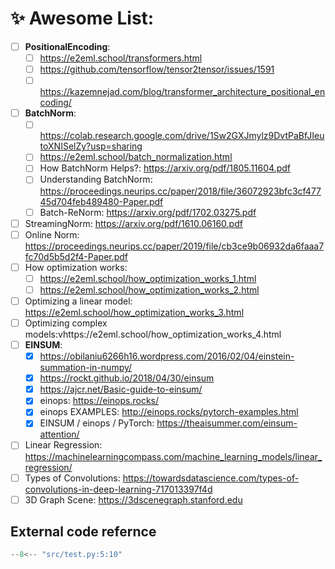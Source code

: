 # ✨ Awesome List:

- [ ] **PositionalEncoding**:
    * [ ] https://e2eml.school/transformers.html
    * [ ] https://github.com/tensorflow/tensor2tensor/issues/1591
    * [ ] https://kazemnejad.com/blog/transformer_architecture_positional_encoding/
- [ ] **BatchNorm**:
    * [ ] https://colab.research.google.com/drive/1Sw2GXJmylz9DvtPaBfJIeutoXNISelZy?usp=sharing
    * [ ] https://e2eml.school/batch_normalization.html
    * [ ] How BatchNorm Helps?: https://arxiv.org/pdf/1805.11604.pdf
    * [ ] Understanding BatchNorm: https://proceedings.neurips.cc/paper/2018/file/36072923bfc3cf47745d704feb489480-Paper.pdf
    * [ ] Batch-ReNorm: https://arxiv.org/pdf/1702.03275.pdf
- [ ] StreamingNorm: https://arxiv.org/pdf/1610.06160.pdf
- [ ] Online Norm: https://proceedings.neurips.cc/paper/2019/file/cb3ce9b06932da6faaa7fc70d5b5d2f4-Paper.pdf
- [ ] How optimization works:
    * [ ] https://e2eml.school/how_optimization_works_1.html
    * [ ] https://e2eml.school/how_optimization_works_2.html
- [ ] Optimizing a linear model: https://e2eml.school/how_optimization_works_3.html
- [ ] Optimizing complex models:vhttps://e2eml.school/how_optimization_works_4.html
- [ ] **EINSUM**:
    * [x] https://obilaniu6266h16.wordpress.com/2016/02/04/einstein-summation-in-numpy/
    * [x] https://rockt.github.io/2018/04/30/einsum
    * [x] https://ajcr.net/Basic-guide-to-einsum/
    * [x] einops: https://einops.rocks/
    * [x] einops EXAMPLES: http://einops.rocks/pytorch-examples.html
    * [x] EINSUM / einops / PyTorch: https://theaisummer.com/einsum-attention/
- [ ] Linear Regression: https://machinelearningcompass.com/machine_learning_models/linear_regression/
- [ ] Types of Convolutions: https://towardsdatascience.com/types-of-convolutions-in-deep-learning-717013397f4d
- [ ] 3D Graph Scene: https://3dscenegraph.stanford.edu

## External code refernce

``` py title="fibonacci: test.py"
--8<-- "src/test.py:5:10"
```
